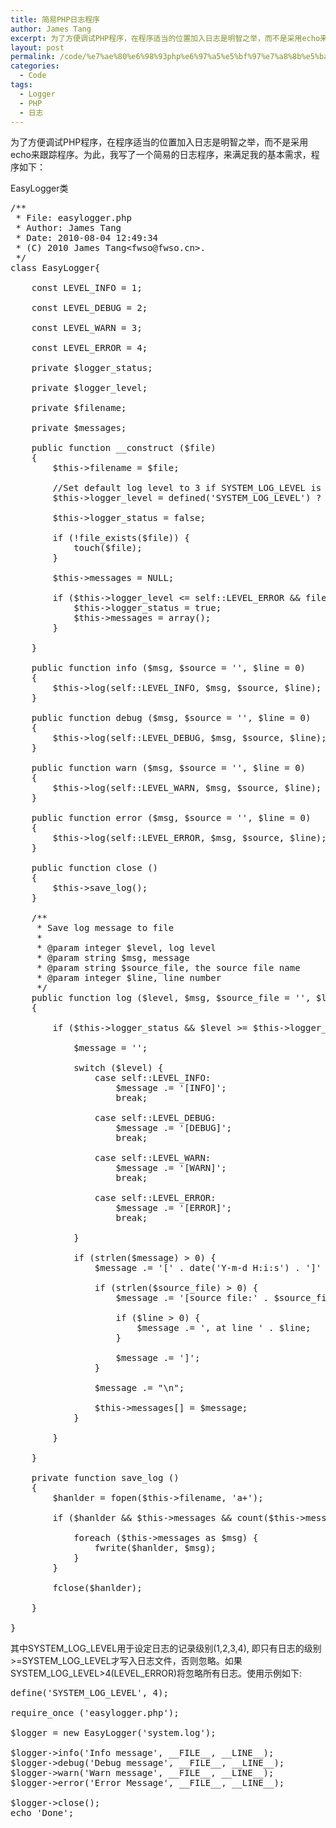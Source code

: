 ```yaml
---
title: 简易PHP日志程序
author: James Tang
excerpt: 为了方便调试PHP程序，在程序适当的位置加入日志是明智之举，而不是采用echo来跟踪程序。为此，我写了一个简易的日志程序，来满足我的基本需求，并在此分享，希望有人参与讨论。
layout: post
permalink: /code/%e7%ae%80%e6%98%93php%e6%97%a5%e5%bf%97%e7%a8%8b%e5%ba%8f/
categories:
  - Code
tags:
  - Logger
  - PHP
  - 日志
---
```

为了方便调试PHP程序，在程序适当的位置加入日志是明智之举，而不是采用echo来跟踪程序。为此，我写了一个简易的日志程序，来满足我的基本需求，程序如下：

EasyLogger类

<pre class="brush:php">/**
 * File: easylogger.php
 * Author: James Tang
 * Date: 2010-08-04 12:49:34
 * (C) 2010 James Tang&lt;fwso@fwso.cn>. 
 */
class EasyLogger{

    const LEVEL_INFO = 1;

    const LEVEL_DEBUG = 2;

    const LEVEL_WARN = 3;

    const LEVEL_ERROR = 4;

    private $logger_status;

    private $logger_level;

    private $filename;

    private $messages;

    public function __construct ($file)
    {
        $this->filename = $file;
        
        //Set default log level to 3 if SYSTEM_LOG_LEVEL is not defined.
        $this->logger_level = defined('SYSTEM_LOG_LEVEL') ? SYSTEM_LOG_LEVEL : 3;
        
        $this->logger_status = false;
        
        if (!file_exists($file)) {
            touch($file);
        }
        
        $this->messages = NULL;
        
        if ($this->logger_level &lt;= self::LEVEL_ERROR &#038;&#038; file_exists($file) &#038;&#038; is_writable($file)) {
            $this->logger_status = true;
            $this->messages = array();
        }
    
    }

    public function info ($msg, $source = '', $line = 0)
    {
        $this->log(self::LEVEL_INFO, $msg, $source, $line);
    }

    public function debug ($msg, $source = '', $line = 0)
    {
        $this->log(self::LEVEL_DEBUG, $msg, $source, $line);
    }

    public function warn ($msg, $source = '', $line = 0)
    {
        $this->log(self::LEVEL_WARN, $msg, $source, $line);
    }

    public function error ($msg, $source = '', $line = 0)
    {
        $this->log(self::LEVEL_ERROR, $msg, $source, $line);
    }

    public function close ()
    {
        $this->save_log();
    }

    /**
     * Save log message to file
     *
     * @param integer $level, log level
     * @param string $msg, message
     * @param string $source_file, the source file name
     * @param integer $line, line number
     */
    public function log ($level, $msg, $source_file = '', $line = '')
    {
        
        if ($this->logger_status &#038;&#038; $level >= $this->logger_level) {
            
            $message = '';
            
            switch ($level) {
                case self::LEVEL_INFO:
                    $message .= '[INFO]';
                    break;
                
                case self::LEVEL_DEBUG:
                    $message .= '[DEBUG]';
                    break;
                
                case self::LEVEL_WARN:
                    $message .= '[WARN]';
                    break;
                
                case self::LEVEL_ERROR:
                    $message .= '[ERROR]';
                    break;
            
            }
            
            if (strlen($message) > 0) {
                $message .= '[' . date('Y-m-d H:i:s') . ']' . $msg;
                
                if (strlen($source_file) > 0) {
                    $message .= '[source file:' . $source_file;
                    
                    if ($line > 0) {
                        $message .= ', at line ' . $line;
                    }
                    
                    $message .= ']';
                }
                
                $message .= "\n";
                
                $this->messages[] = $message;
            }
        
        }
    
    }

    private function save_log ()
    {
        $hanlder = fopen($this->filename, 'a+');
        
        if ($hanlder &#038;&#038; $this->messages &#038;&#038; count($this->messages) > 0) {
            
            foreach ($this->messages as $msg) {
                fwrite($hanlder, $msg);
            }
        }
        
        fclose($hanlder);
    
    }

}
</pre>

其中SYSTEM\_LOG\_LEVEL用于设定日志的记录级别(1,2,3,4), 即只有日志的级别>=SYSTEM\_LOG\_LEVEL才写入日志文件，否则忽略。如果SYSTEM\_LOG\_LEVEL>4(LEVEL_ERROR)将忽略所有日志。使用示例如下:

<pre class="brush:php">define('SYSTEM_LOG_LEVEL', 4);

require_once ('easylogger.php');

$logger = new EasyLogger('system.log');

$logger->info('Info message', __FILE__, __LINE__);
$logger->debug('Debug message', __FILE__, __LINE__);
$logger->warn('Warn message', __FILE__, __LINE__);
$logger->error('Error Message', __FILE__, __LINE__);

$logger->close();
echo 'Done';
</pre>